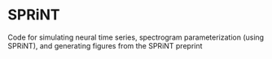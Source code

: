 # SPRiNT
Code for simulating neural time series, spectrogram parameterization (using SPRiNT), and generating figures from the SPRiNT preprint
